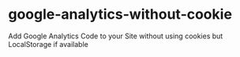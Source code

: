 # google-analytics-without-cookie
Add Google Analytics Code to your Site without using cookies but LocalStorage if available
